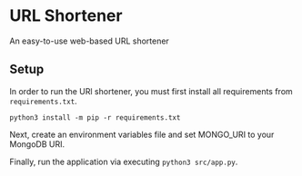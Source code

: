 # URL Shortener

An easy-to-use web-based URL shortener

## Setup

In order to run the URl shortener, you must first install all requirements from `requirements.txt`.

`python3 install -m pip -r requirements.txt`

Next, create an environment variables file and set MONGO_URI to your MongoDB URI.

Finally, run the application via executing `python3 src/app.py`.